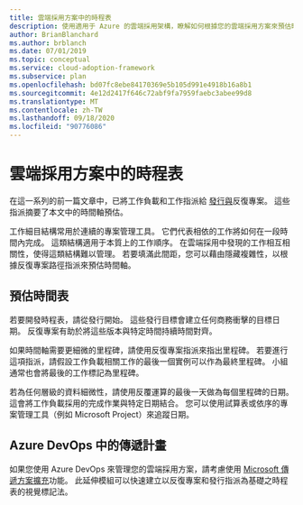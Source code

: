 ```yaml
---
title: 雲端採用方案中的時程表
description: 使用適用于 Azure 的雲端採用架構，瞭解如何根據您的雲端採用方案來預估時程表。
author: BrianBlanchard
ms.author: brblanch
ms.date: 07/01/2019
ms.topic: conceptual
ms.service: cloud-adoption-framework
ms.subservice: plan
ms.openlocfilehash: bd07fc8ebe84170369e5b105d991e4918b16a8b1
ms.sourcegitcommit: 4e12d2417f646c72abf9fa7959faebc3abee99d8
ms.translationtype: MT
ms.contentlocale: zh-TW
ms.lasthandoff: 09/18/2020
ms.locfileid: "90776086"
---
```

# <a name="timelines-in-a-cloud-adoption-plan"></a>雲端採用方案中的時程表

在這一系列的前一篇文章中，已將工作負載和工作指派給 [發行與](./iteration-paths.md)反復專案。 這些指派摘要了本文中的時間軸預估。

工作細目結構常用於連續的專案管理工具。 它們代表相依的工作將如何在一段時間內完成。 這類結構適用于本質上的工作順序。 在雲端採用中發現的工作相互相關性，使得這類結構難以管理。 若要填滿此間距，您可以藉由隱藏複雜性，以根據反復專案路徑指派來預估時間軸。

## <a name="estimate-timelines"></a>預估時間表

若要開發時程表，請從發行開始。 這些發行目標會建立任何商務衝擊的目標日期。 反復專案有助於將這些版本與特定時間持續時間對齊。

如果時間軸需要更細微的里程碑，請使用反復專案指派來指出里程碑。 若要進行這項指派，請假設工作負載相關工作的最後一個實例可以作為最終里程碑。 小組通常也會將最後的工作標記為里程碑。

若為任何層級的資料細微性，請使用反覆運算的最後一天做為每個里程碑的日期。 這會將工作負載採用的完成作業與特定日期結合。 您可以使用試算表或依序的專案管理工具（例如 Microsoft Project）來追蹤日期。

## <a name="delivery-plans-in-azure-devops"></a>Azure DevOps 中的傳遞計畫

<!-- docutune:casing "Microsoft Delivery Plans" -->

如果您使用 Azure DevOps 來管理您的雲端採用方案，請考慮使用 [Microsoft 傳遞方案擴充](https://marketplace.visualstudio.com/items?itemname=ms.vss-plans)功能。 此延伸模組可以快速建立以反復專案和發行指派為基礎之時程表的視覺標記法。
